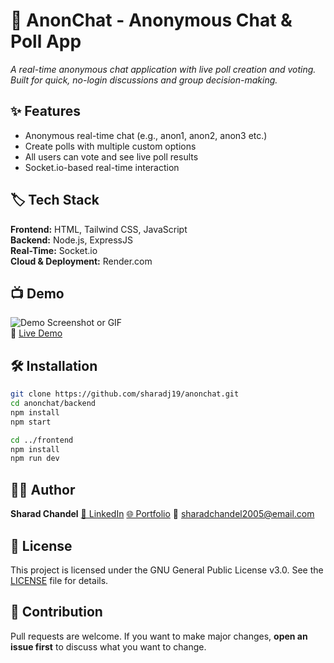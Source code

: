 # 🚀 AnonChat - Anonymous Chat & Poll App

_A real-time anonymous chat application with live poll creation and voting. Built for quick, no-login discussions and group decision-making._

## ✨ Features

- Anonymous real-time chat (e.g., anon1, anon2, anon3 etc.)
- Create polls with multiple custom options
- All users can vote and see live poll results
- Socket.io-based real-time interaction

## 🏷️ Tech Stack

**Frontend:** HTML, Tailwind CSS, JavaScript  
**Backend:** Node.js, ExpressJS  
**Real-Time:** Socket.io  
**Cloud & Deployment:** Render.com  

## 📺 Demo

![Demo Screenshot or GIF](link-to-your-screenshot-or-gif)  
🔗 [Live Demo](https://anonchat-w4dw.onrender.com)

## 🛠️ Installation

```bash
git clone https://github.com/sharadj19/anonchat.git
cd anonchat/backend
npm install
npm start

cd ../frontend
npm install
npm run dev
````

## 👨‍💻 Author

**Sharad Chandel**
[🔗 LinkedIn](https://www.linkedin.com/in/sharadchandel2005/)
[🌐 Portfolio](https://sharad.is-a.dev/)
📩 [sharadchandel2005@email.com](mailto:sharadchandel2005@email.com)

## 📝 License

This project is licensed under the GNU General Public License v3.0.
See the [LICENSE](./LICENSE) file for details.

## 🤝 Contribution

Pull requests are welcome.
If you want to make major changes, **open an issue first** to discuss what you want to change.
